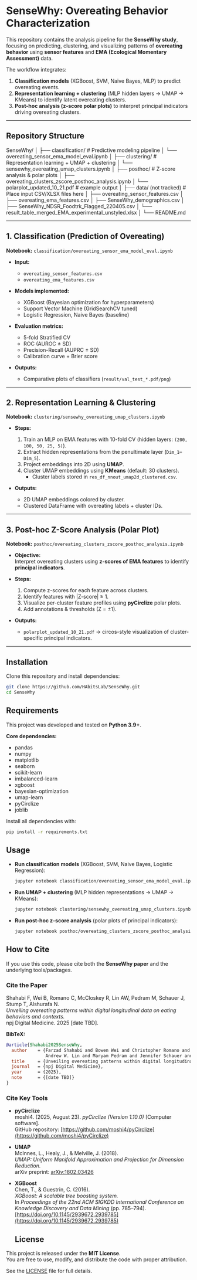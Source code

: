 # SenseWhy: Overeating Behavior Characterization

This repository contains the analysis pipeline for the **SenseWhy study**, focusing on predicting, clustering, and visualizing patterns of **overeating behavior** using **sensor features** and **EMA (Ecological Momentary Assessment)** data.

The workflow integrates:
1. **Classification models** (XGBoost, SVM, Naive Bayes, MLP) to predict overeating events.  
2. **Representation learning + clustering** (MLP hidden layers → UMAP → KMeans) to identify latent overeating clusters.  
3. **Post-hoc analysis (z-score polar plots)** to interpret principal indicators driving overeating clusters.

---

## Repository Structure


SenseWhy/
│
├── classification/                       # Predictive modeling pipeline
│   └── overeating_sensor_ema_model_eval.ipynb
│
├── clustering/                           # Representation learning + UMAP + clustering
│   └── sensewhy_overeating_umap_clusters.ipynb
│
├── posthoc/                              # Z-score analysis & polar plots
│   ├── overeating_clusters_zscore_posthoc_analysis.ipynb
│   └── polarplot_updated_10_21.pdf       # example output
│
├── data/ (not tracked)                   # Place input CSV/XLSX files here
│   ├── overeating_sensor_features.csv
│   ├── overeating_ema_features.csv
│   ├── SenseWhy_demographics.csv
│   ├── SenseWhy_NDSR_Foodtrk_Flagged_220405.csv
│   └── result_table_merged_EMA_experimental_unstyled.xlsx
│
└── README.md

---

## 1. Classification (Prediction of Overeating)

**Notebook:** `classification/overeating_sensor_ema_model_eval.ipynb`

- **Input:**  
  - `overeating_sensor_features.csv`  
  - `overeating_ema_features.csv`  

- **Models implemented:**  
  - XGBoost (Bayesian optimization for hyperparameters)  
  - Support Vector Machine (GridSearchCV tuned)  
  - Logistic Regression, Naive Bayes (baseline)  

- **Evaluation metrics:**  
  - 5-fold Stratified CV  
  - ROC (AUROC ± SD)  
  - Precision-Recall (AUPRC ± SD)  
  - Calibration curve + Brier score  

- **Outputs:**  
  - Comparative plots of classifiers (`result/val_test_*.pdf/png`)  

---

## 2. Representation Learning & Clustering

**Notebook:** `clustering/sensewhy_overeating_umap_clusters.ipynb`

- **Steps:**  
  1. Train an MLP on EMA features with 10-fold CV (hidden layers: `(200, 100, 50, 25, 5)`).
  2. Extract hidden representations from the penultimate layer (`Dim_1`–`Dim_5`).
  3. Project embeddings into 2D using **UMAP**.
  4. Cluster UMAP embeddings using **KMeans** (default: 30 clusters).  
     - Cluster labels stored in `res_df_nnout_umap2d_clustered.csv`.  

- **Outputs:**  
  - 2D UMAP embeddings colored by cluster.  
  - Clustered DataFrame with overeating labels + cluster IDs.  

---

## 3. Post-hoc Z-Score Analysis (Polar Plot)

**Notebook:** `posthoc/overeating_clusters_zscore_posthoc_analysis.ipynb`

- **Objective:**  
  Interpret overeating clusters using **z-scores of EMA features** to identify **principal indicators**.

- **Steps:**  
  1. Compute z-scores for each feature across clusters.  
  2. Identify features with |Z-score| ≥ 1.  
  3. Visualize per-cluster feature profiles using **pyCirclize** polar plots.  
  4. Add annotations & thresholds (Z = ±1).  

- **Outputs:**  
  - `polarplot_updated_10_21.pdf` → circos-style visualization of cluster-specific principal indicators.  

---

## Installation

Clone this repository and install dependencies:

```bash
git clone https://github.com/HAbitsLab/SenseWhy.git
cd SenseWhy

```

## Requirements

This project was developed and tested on **Python 3.9+**.

**Core dependencies:**
- pandas  
- numpy  
- matplotlib  
- seaborn  
- scikit-learn  
- imbalanced-learn  
- xgboost  
- bayesian-optimization  
- umap-learn  
- pyCirclize  
- joblib  

Install all dependencies with:

```bash
pip install -r requirements.txt
```

## Usage

- **Run classification models** (XGBoost, SVM, Naive Bayes, Logistic Regression):

  ```bash
  jupyter notebook classification/overeating_sensor_ema_model_eval.ipynb
  ```
- **Run UMAP + clustering** (MLP hidden representations → UMAP → KMeans):
  ```bash
  jupyter notebook clustering/sensewhy_overeating_umap_clusters.ipynb
   ```
- **Run post-hoc z-score analysis** (polar plots of principal indicators):
  ```bash
  jupyter notebook posthoc/overeating_clusters_zscore_posthoc_analysis.ipynb
  ```
## How to Cite

If you use this code, please cite both the **SenseWhy paper** and the underlying tools/packages.

### Cite the Paper

Shahabi F, Wei B, Romano C, McCloskey R, Lin AW, Pedram M, Schauer J, Stump T, Alshurafa N.  
*Unveiling overeating patterns within digital longitudinal data on eating behaviors and contexts.*  
npj Digital Medicine. 2025 [date TBD].

**BibTeX:**

```bibtex
@article{Shahabi2025SenseWhy,
  author    = {Farzad Shahabi and Bowen Wei and Christopher Romano and Rachel McCloskey and
               Andrew W. Lin and Maryam Pedram and Jennifer Schauer and Taylor Stump and Nabil Alshurafa},
  title     = {Unveiling overeating patterns within digital longitudinal data on eating behaviors and contexts},
  journal   = {npj Digital Medicine},
  year      = {2025},
  note      = {[date TBD]}
}
```
### Cite Key Tools

- **pyCirclize**  
  moshi4. (2025, August 23). *pyCirclize (Version 1.10.0)* [Computer software].  
  GitHub repository: [https://github.com/moshi4/pyCirclize](https://github.com/moshi4/pyCirclize)

- **UMAP**  
  McInnes, L., Healy, J., & Melville, J. (2018).  
  *UMAP: Uniform Manifold Approximation and Projection for Dimension Reduction.*  
  arXiv preprint: [arXiv:1802.03426](https://arxiv.org/abs/1802.03426)

- **XGBoost**  
  Chen, T., & Guestrin, C. (2016).  
  *XGBoost: A scalable tree boosting system.*  
  In *Proceedings of the 22nd ACM SIGKDD International Conference on Knowledge Discovery and Data Mining* (pp. 785–794).  
  [https://doi.org/10.1145/2939672.2939785](https://doi.org/10.1145/2939672.2939785)

  ## License

This project is released under the **MIT License**.  
You are free to use, modify, and distribute the code with proper attribution.  

See the [LICENSE](LICENSE) file for full details.




